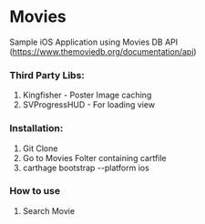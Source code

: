 # Movies
Sample iOS Application using Movies DB API (https://www.themoviedb.org/documentation/api)

### Third Party Libs:
1. Kingfisher - Poster Image caching
2. SVProgressHUD - For loading view

### Installation:
1. Git Clone
2. Go to Movies Folter containing cartfile
3. carthage bootstrap --platform ios

### How to use
1. Search Movie
